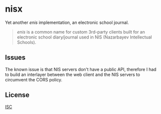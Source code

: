 # nisx

Yet another *enis* implementation, an electronic school journal. 

> *enis* is a common name for custom 3rd-party clients built for an electronic school diary/journal used in NIS (Nazarbayev Intellectual Schools).

## Issues

The known issue is that NIS servers don't have a public API, therefore I had to build an interlayer between the web client and the NIS servers to circumvent the CORS policy.

## License

[ISC](https://choosealicense.com/licenses/isc) 
